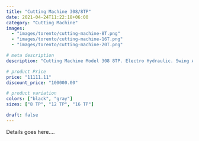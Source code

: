 ```yaml
---
title: "Cutting Machine 308/8TP"
date: 2021-04-24T11:22:18+06:00
category: "Cutting Machine"
images:
  - "images/torento/cutting-machine-8T.png"
  - "images/torento/cutting-machine-16T.png"
  - "images/torento/cutting-machine-20T.png"

# meta description
description: "Cutting Machine Model 308 8TP. Electro Hydraulic. Swing Arm Clicking 8 Ton."

# product Price
price: "11111.11"
discount_price: "100000.00"

# product variation
colors: ["black", "gray"]
sizes: ["8 TP", "12 TP", "16 TP"]

draft: false
---
```


Details goes here....
